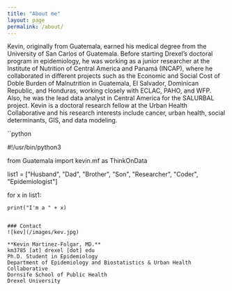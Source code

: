 ```yaml
---
title: "About me"
layout: page
permalink: /about/
---
```



Kevin, originally from Guatemala, earned his medical degree from the University of San Carlos of Guatemala. Before starting Drexel’s doctoral program in epidemiology, he was working as a junior researcher at the Institute of Nutrition of Central America and Panamá (INCAP), where he collaborated in different projects such as the Economic and Social Cost of Doble Burden of Malnutrition in Guatemala, El Salvador, Dominican Republic, and Honduras, working closely with ECLAC, PAHO, and WFP. Also, he was the lead data analyst in Central America for the SALURBAL project. Kevin is a doctoral research fellow at the Urban Health Collaborative and his research interests include cancer, urban health, social determinants, GIS, and data modeling. 


``python

#!/usr/bin/python3

from Guatemala import kevin.mf as ThinkOnData

list1 = ["Husband", "Dad", "Brother", "Son", 
		 "Researcher", "Coder", "Epidemiologist"] 

for x in list1:

    print("I'm a " + x)
    
```

### Contact     
![kev](/images/kev.jpg)

**Kevin Martinez-Folgar, MD.**   
km3785 [at] drexel [dot] edu 
Ph.D. Student in Epidemiology   
Department of Epidemiology and Biostatistics & Urban Health Collaborative   
Dornsife School of Public Health   
Drexel University    
